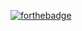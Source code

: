 [![forthebadge](https://forthebadge.com/images/badges/built-for-android.svg)](https://forthebadge.com)
